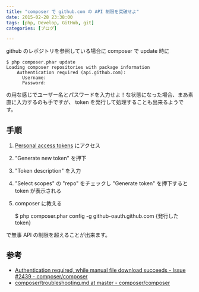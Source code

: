 ```yaml
---
title: "composer で github.com の API 制限を突破せよ"
date: 2015-02-28 23:38:00
tags: [php, Develop, GitHub, git]
categories: [ブログ]

---
```


github のレポジトリを参照している場合に composer で update 時に

    $ php composer.phar update
    Loading composer repositories with package information
        Authentication required (api.github.com):         
          Username: 
          Password: 
    

の用な感じでユーザー名とパスワードを入力せよ！な状態になった場合、まあ素直に入力するのも手ですが、 token を発行して処理することも出来るようです。

## 手順

  1. [Personal access tokens][1] にアクセス
  2. "Generate new token" を押下
  3. "Token description" を入力
  4. "Select scopes" の "repo" をチェックし "Generate token" を押下すると token が表示される
  5. composer に教える
    
        $ php composer.phar config -g github-oauth.github.com {発行したtoken}
        

 [1]: https://github.com/settings/tokens

で無事 API の制限を超えることが出来ます。

## 参考

  * [Authentication required, while manual file download succeeds - Issue #2439 - composer/composer][2]
  * [composer/troubleshooting.md at master - composer/composer][3]

 [2]: https://github.com/composer/composer/issues/2439#issuecomment-33034375
 [3]: https://github.com/composer/composer/blob/master/doc/articles/troubleshooting.md#api-rate-limit-and-oauth-tokens
